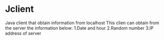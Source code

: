 # Jclient
Java client that obtain information from localhost
This clien can obtain from the server the information below:
1.Date and hour
2.Random number
3.IP address of server
